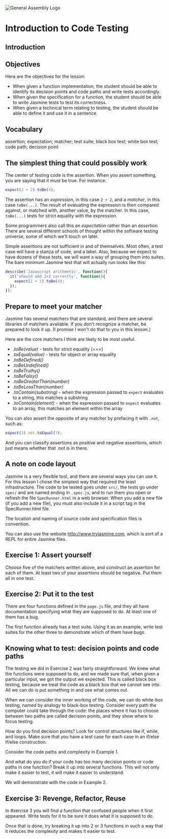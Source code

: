 ![General Assembly Logo](http://i.imgur.com/ke8USTq.png)

# Introduction to Code Testing

## Introduction

## Objectives

Hera are the objectives for the lesson:

- When given a function implementation, the student should be able to identify its decision points and code paths and write tests accordingly.
- When given the specification for a function, the student should be able to write Jasmine tests to test its correctness.
- When given a technical term relating to testing, the student should be able to define it and use it in a sentence.

## Vocabulary

assertion; expectation; matcher; test suite; black box test; white box test; code path; decision point

## The simplest thing that could possibly work

The center of testing code is the assertion.  When you assert something, you are saying that it must be true. For instance:

```javascript
expect(2 + 2).toBe(4);
```

The assertion has an *expression*, in this case `2 + 2`, and a *matcher*, in this case `toBe(...)`. The result of evaluating the expression is then compared against, or matched with, another value, by the matcher.  In this case, `toBe(...)` tests for strict equality with the expression.

Some programmers also call this an *expectation* rather than an *assertion*.  There are several different schools of thought within the software testing universe, some of which we'll touch on later.

Simple assertions are not sufficient in and of themselves.  Most often, a test case will have a stanza of code, and a label.  Also, because we expect to have dozens of these tests, we will want a way of grouping them into suites. The bare minimum Jasmine test that will actually run looks like this:

```javascript
describe('Javascript arithmetic', function(){
  it('should add 2+2 correctly', function(){
    expect(2 + 2).toBe(4);
  });
});
```

## Prepare to meet your matcher

Jasmine has several matchers that are standard, and there are several libraries of matchers available.  If you don't recognize a matcher, be prepared to look it up.  (I promise I won't do that to you in this lesson.)

Here are the core matchers I think are likely to be most useful.  

* *.toBe(value)* - tests for strict equality (===)
* *.toEqual(value)* - tests for object or array equality
* *.toBeDefined()*
* *.toBeUndefined()*
* *.toBeTruthy()*
* *.toBeFalsy()*
* *.toBeGreaterThan(number)*
* *.toBeLessThan(number)*
* *.toContain(substring)* - when the expression passed to `expect` evaluates to a string, this matches a substring
* *.toContain(element)* - when the expression passed to `expect` evaluates to an array, this matches an element within the array

You can also assert the opposite of any matcher by prefacing it with `.not`, such as:

```javascript
expect(3).not.toEqual(7);
```

And you can classify assertions as positive and negative assertions, which just means whether that .not is in there.

## A note on code layout

Jasmine is a very flexible tool, and there are several ways you can use it.  For this lesson I chose the simplest way that required the least infrastructure. The code to be tested goes under `src/`, the tests go under `spec/` and are named ending in `.spec.js`, and to run them you open or refresh the file `SpecRunner.html` in a web browser.  When you add a new file (if you add a new file), you must also include it in a script tag in the SpecRunner.html file.

The location and naming of source code and specification files is convention. 

You can also use the website http://www.tryjasmine.com, which is sort of a REPL for entire Jasmine files. 

## Exercise 1: Assert yourself

Choose five of the matchers written above, and construct an assertion for each of them.  At least two of your assertions should be negative.  Put them all in one test.

## Exercise 2: Put it to the test

There are four functions defined in the `page.js` file, and they all have documentation specifying what they are supposed to do.  At least one of them has a bug. 

The first function already has a test suite.  Using it as an example, write test suites for the other three to demonstrate which of them have bugs.

## Knowing what to test: decision points and code paths

The testing we did in Exercise 2 was fairly straightforward.  We knew what the functions were supposed to do, and we made sure that, when given a particular input, we got the output we expected.  This is called black box testing, because we treat the code as a black box that we cannot see into.  All we can do is put something in and see what comes out.

When we can consider the inner working of the code, we can do white-box testing, named by analogy to black-box testing.  Consider every path the computer could take through the code: the places where it has to choose between two paths are called decision points, and they show where to focus testing.

How do you find decision points?  Look for control structures like if, while, and loops.  Make sure that you have a test case for each case in an if/else if/else construction. 

Consider the code paths and complexity in Example 1.

And what do you do if your code has too many decision points or code paths in one function?  Break it up into several functions.  This will not only make it easier to test, it will make it easier to understand.

We will demonstrate with the code in Example 2.

## Exercise 3: Revenge, Refactor, Reuse

In #xercise 3 you will find a function that confused people when it first appeared.  Write tests for it to be sure it does what it is supposed to do.  

Once that is done, try breaking it up into 2 or 3 functions in such a way that it reduces the complexity and makes it easier to test. 



